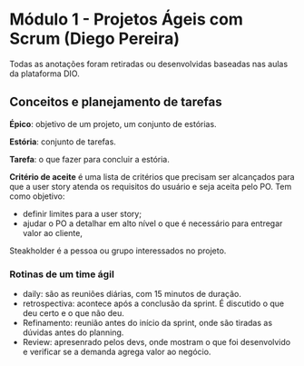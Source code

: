 # Módulo 1 - Projetos Ágeis com Scrum (Diego Pereira)

Todas as anotações foram retiradas ou desenvolvidas baseadas nas aulas da plataforma DIO.

## Conceitos e planejamento de tarefas

**Épico**: objetivo de um projeto, um conjunto de estórias.

**Estória**: conjunto de tarefas.

**Tarefa**: o que fazer para concluir a estória.



**Critério de aceite** é uma lista de critérios que precisam ser alcançados para que a user story atenda os requisitos do usuário e seja aceita pelo PO. Tem como objetivo:

* definir limites para a user story;
* ajudar o PO a detalhar em alto nível o que é necessário para entregar valor ao cliente,



Steakholder é a pessoa ou grupo interessados no projeto.



### Rotinas de um time ágil

* daily: são as reuniões diárias, com 15 minutos de duração.
* retrospectiva: acontece após a conclusão da sprint. É discutido o que deu certo e o que não deu.
* Refinamento: reunião antes do início da sprint, onde são tiradas as dúvidas antes do planning.
* Review: apresenrado pelos devs, onde mostram o que foi desenvolvido e verificar se a demanda agrega valor ao negócio.

